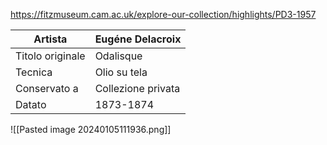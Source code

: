 https://fitzmuseum.cam.ac.uk/explore-our-collection/highlights/PD3-1957

| Artista | Eugéne Delacroix |
| ---- | ---- |
| Titolo originale | Odalisque |
| Tecnica | Olio su tela |
| Conservato a | Collezione privata |
| Datato | 1873-1874 |
![[Pasted image 20240105111936.png]]
